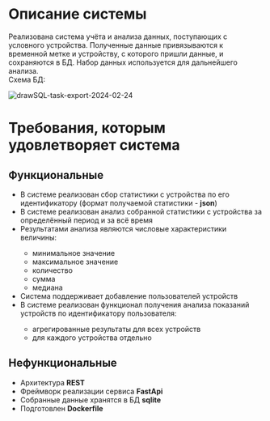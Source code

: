 # Описание системы

Реализована система учёта и анализа данных, поступающих с условного устройства. Полученные данные привязываются к временной метке и устройству, с которого пришли данные, 
и сохраняются в БД. Набор данных используется для дальнейшего анализа.
<br>
Схема БД:

![drawSQL-task-export-2024-02-24](https://github.com/beAgun/fastapi_simple_API/assets/140337252/1da64ac2-f30e-4e02-a105-b395df9e712e)


# Требования, которым удовлетворяет система

## Функциональные
<ul>
  <li>В системе реализован сбор статистики с устройства по его идентификатору (формат получаемой статистики - <strong>json</strong>)</li>
  
  <li>В системе реализован анализ собранной статистики с устройства за определённый период и за всё время</li>
  
  <li>Результатами анализа являются числовые характеристики величины:</li>
    <ul>
      <li>минимальное значение</li>
      <li>максимальное значение</li>
      <li>количество</li>
      <li>сумма</li>
      <li>медиана</li>
    </ul>
    
  <li>Система поддерживает добавление пользователей устройств</li>
  
  <li>В системе реализован функционал получения анализа показаний устройств по идентификатору пользователя:</li>
    <ul>
      <li>агрегированные результаты для всех устройств</li>
      <li>для каждого устройства отдельно</li>
    </ul>
</ul>

## Нефункциональные
<ul>
  <li>Архитектура <strong>REST</strong></li>
  <li>Фреймворк реализации сервиса <strong>FastApi</strong>
  <li>Собранные данные хранятся в БД <strong>sqlite</strong>
  <li>Подготовлен <strong>Dockerfile</strong>
</ul>

